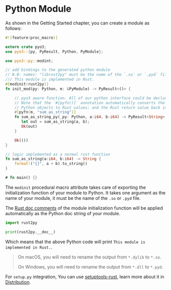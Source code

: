 # Python Module

As shown in the Getting Started chapter, you can create a module as follows:

```rust
#![feature(proc_macro)]

extern crate pyo3;
use pyo3::{py, PyResult, Python, PyModule};

use pyo3::py::modint;

// add bindings to the generated python module
// N.B: names: "librust2py" must be the name of the `.so` or `.pyd` file
/// This module is implemented in Rust.
#[modinit(rust2py)]
fn init_mod(py: Python, m: &PyModule) -> PyResult<()> {

    // pyo3 aware function. All of our python interface could be declared in a separate module.
    // Note that the `#[pyfn()]` annotation automatically converts the arguments from
    // Python objects to Rust values; and the Rust return value back into a Python object.
    #[pyfn(m, "sum_as_string")]
    fn sum_as_string_py(_py: Python, a:i64, b:i64) -> PyResult<String> {
       let out = sum_as_string(a, b);
       Ok(out)
    }

    Ok(())
}

// logic implemented as a normal rust function
fn sum_as_string(a:i64, b:i64) -> String {
    format!("{}", a + b).to_string()
}

# fn main() {}
```

The `modinit` procedural macro attribute takes care of exporting the initialization function of your module to Python. It takes one argument as the name of your module, it must be the name of the `.so` or `.pyd` file.

The [Rust doc comments](https://doc.rust-lang.org/stable/book/first-edition/comments.html) of the module initialization function will be applied automatically as the Python doc string of your module.

```python
import rust2py

print(rust2py.__doc__)
```

Which means that the above Python code will print `This module is implemented in Rust.`.

> On macOS, you will need to rename the output from `*.dylib` to `*.so`.
>
> On Windows, you will need to rename the output from `*.dll` to `*.pyd`.

For `setup.py` integration, You can use [setuptools-rust](https://github.com/PyO3/setuptools-rust),
learn more about it in [Distribution](./distribution.html).
